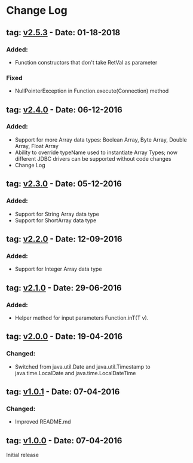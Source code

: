 # Change Log

## tag: [v2.5.3] - Date: 01-18-2018
### Added:
- Function constructors that don't take RetVal as parameter
### Fixed
- NullPointerException in Function.execute(Connection) method

## tag: [v2.4.0] - Date: 06-12-2016
### Added:
- Support for more Array data types: Boolean Array, Byte Array, Double Array, Float Array
- Ability to override typeName used to instantiate Array Types; now different JDBC drivers can be supported without code changes 
- Change Log

## tag: [v2.3.0] - Date: 05-12-2016
### Added:
- Support for String Array data type
- Support for ShortArray data type

## tag: [v2.2.0] - Date: 12-09-2016 
### Added:
- Support for Integer Array data type

## tag: [v2.1.0] - Date: 29-06-2016 
### Added:
- Helper method for input parameters Function.inT(T v).

## tag: [v2.0.0] - Date: 19-04-2016 
### Changed:
- Switched from java.util.Date and java.util.Timestamp to java.time.LocalDate and java.time.LocalDateTime

## tag: [v1.0.1] - Date: 07-04-2016 
### Changed:
- Improved README.md

## tag: [v1.0.0] - Date: 07-04-2016 
Initial release


[v2.5.3]: https://github.com/xelasov/jdbc-ejdbc/compare/v2.5.2...v2.5.3
[v2.5.2]: https://github.com/xelasov/jdbc-ejdbc/compare/v2.5.1...v2.5.2
[v2.5.1]: https://github.com/xelasov/jdbc-ejdbc/compare/v2.5.0...v2.5.1
[v2.5.0]: https://github.com/xelasov/jdbc-ejdbc/compare/v2.4.0...v2.5.0
[v2.4.0]: https://github.com/xelasov/jdbc-ejdbc/compare/v2.3.0...v2.4.0
[v2.3.0]: https://github.com/xelasov/jdbc-ejdbc/compare/v2.2.0...v2.3.0
[v2.2.0]: https://github.com/xelasov/jdbc-ejdbc/compare/v2.1.0...v2.2.0
[v2.1.0]: https://github.com/xelasov/jdbc-ejdbc/compare/v2.0.0...v2.1.0
[v2.0.0]: https://github.com/xelasov/jdbc-ejdbc/compare/v1.0.1...v2.0.0
[v1.0.1]: https://github.com/xelasov/jdbc-ejdbc/compare/v1.0.0...v1.0.1
[v1.0.0]: https://github.com/xelasov/jdbc-ejdbc/releases/tag/v1.0.0

